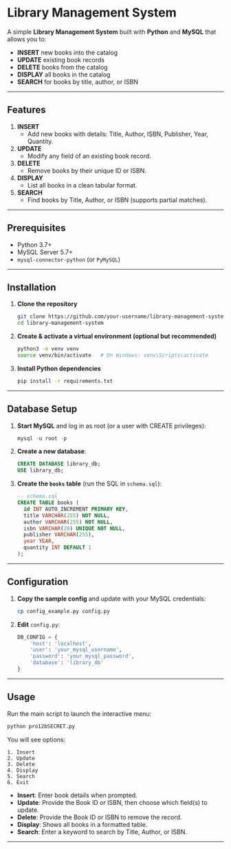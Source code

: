 # Library Management System

A simple **Library Management System** built with **Python** and **MySQL** that allows you to:

- **INSERT** new books into the catalog  
- **UPDATE** existing book records  
- **DELETE** books from the catalog  
- **DISPLAY** all books in the catalog  
- **SEARCH** for books by title, author, or ISBN  

---

## Features

1. **INSERT**  
   - Add new books with details: Title, Author, ISBN, Publisher, Year, Quantity.  
2. **UPDATE**  
   - Modify any field of an existing book record.  
3. **DELETE**  
   - Remove books by their unique ID or ISBN.  
4. **DISPLAY**  
   - List all books in a clean tabular format.  
5. **SEARCH**  
   - Find books by Title, Author, or ISBN (supports partial matches).  

---

## Prerequisites

- Python 3.7+  
- MySQL Server 5.7+  
- `mysql-connector-python` (or `PyMySQL`)  

---

## Installation

1. **Clone the repository**  
   ```bash
   git clone https://github.com/your-username/library-management-system.git
   cd library-management-system
   ```

2. **Create & activate a virtual environment (optional but recommended)**  
   ```bash
   python3 -m venv venv
   source venv/bin/activate   # On Windows: venv\Scripts\activate
   ```

3. **Install Python dependencies**  
   ```bash
   pip install -r requirements.txt
   ```

---

## Database Setup

1. **Start MySQL** and log in as root (or a user with CREATE privileges):  
   ```sql
   mysql -u root -p
   ```

2. **Create a new database**:  
   ```sql
   CREATE DATABASE library_db;
   USE library_db;
   ```

3. **Create the `books` table** (run the SQL in `schema.sql`):  
   ```sql
   -- schema.sql
   CREATE TABLE books (
     id INT AUTO_INCREMENT PRIMARY KEY,
     title VARCHAR(255) NOT NULL,
     author VARCHAR(255) NOT NULL,
     isbn VARCHAR(20) UNIQUE NOT NULL,
     publisher VARCHAR(255),
     year YEAR,
     quantity INT DEFAULT 1
   );
   ```

---

## Configuration

1. **Copy the sample config** and update with your MySQL credentials:  
   ```bash
   cp config_example.py config.py
   ```
2. **Edit** `config.py`:
   ```python
   DB_CONFIG = {
       'host': 'localhost',
       'user': 'your_mysql_username',
       'password': 'your_mysql_password',
       'database': 'library_db'
   }
   ```

---

## Usage

Run the main script to launch the interactive menu:

```bash
python pro12bSECRET.py
```

You will see options:

```
1. Insert 
2. Update 
3. Delete 
4. Display 
5. Search 
6. Exit
```

- **Insert**: Enter book details when prompted.  
- **Update**: Provide the Book ID or ISBN, then choose which field(s) to update.  
- **Delete**: Provide the Book ID or ISBN to remove the record.  
- **Display**: Shows all books in a formatted table.  
- **Search**: Enter a keyword to search by Title, Author, or ISBN.

---

